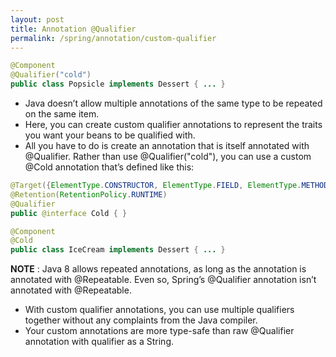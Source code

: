 ```yaml
---
layout: post
title: Annotation @Qualifier
permalink: /spring/annotation/custom-qualifier
---
```


```java
@Component
@Qualifier("cold")
public class Popsicle implements Dessert { ... }
```

- Java doesn’t allow multiple annotations of the same type to be repeated on the same item.
- Here, you can create custom qualifier annotations to represent the traits you want your beans to be qualified with. 
- All you have to do is create an annotation that is itself annotated with @Qualifier. Rather than use @Qualifier("cold"), you can use a custom @Cold annotation that’s defined like this:

```java
@Target({ElementType.CONSTRUCTOR, ElementType.FIELD, ElementType.METHOD, ElementType.TYPE})
@Retention(RetentionPolicy.RUNTIME)
@Qualifier
public @interface Cold { }
```
```java
@Component
@Cold 
public class IceCream implements Dessert { ... }
```

**NOTE** : Java 8 allows repeated annotations, as long as the annotation is annotated with @Repeatable. Even so, Spring’s @Qualifier annotation isn’t annotated with @Repeatable.

- With custom qualifier annotations, you can use multiple qualifiers together without any complaints from the Java compiler.
- Your custom annotations are more type-safe than raw @Qualifier annotation with qualifier as a String.

